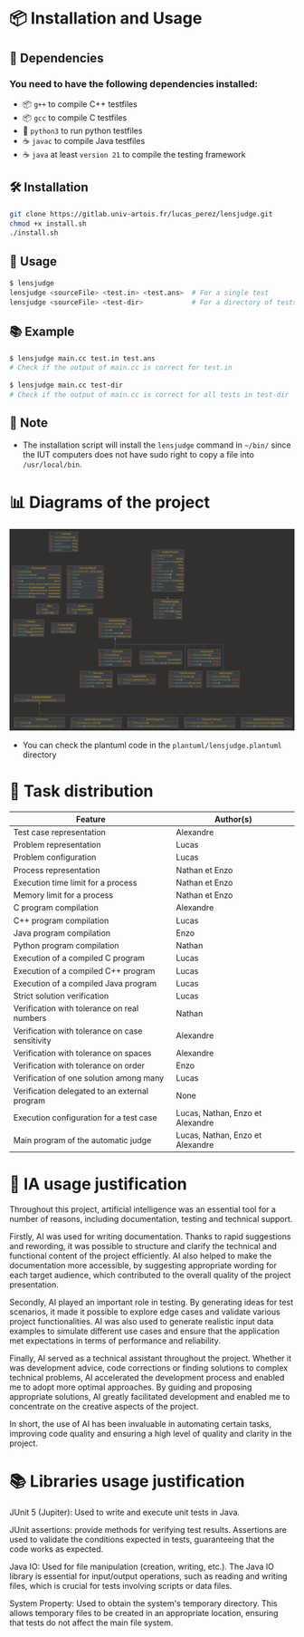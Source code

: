 # 📦 Installation and Usage 

## 📌 Dependencies

### You need to have the following dependencies installed:
- 📦 `g++` to compile C++ testfiles
- 📦 `gcc` to compile C testfiles
- 🐍 `python3` to run python testfiles
- ☕ `javac` to compile Java testfiles
- ☕ `java` at least `version 21` to compile the testing framework
## 🛠️ Installation

```bash
git clone https://gitlab.univ-artois.fr/lucas_perez/lensjudge.git
chmod +x install.sh
./install.sh
```

## 🚀 Usage

```bash
$ lensjudge
lensjudge <sourceFile> <test.in> <test.ans>  # For a single test
lensjudge <sourceFile> <test-dir>            # For a directory of tests
```

## 📚 Example

```bash
$ lensjudge main.cc test.in test.ans
# Check if the output of main.cc is correct for test.in
```
```bash
$ lensjudge main.cc test-dir
# Check if the output of main.cc is correct for all tests in test-dir
```

## 📝 Note

- The installation script will install the `lensjudge` command in `~/bin/` since the IUT computers does not have sudo right to copy a file into `/usr/local/bin`.

# 📊 Diagrams of the project
![plantuml_graph](plantuml/lensjudge.png)
- You can check the plantuml code in the `plantuml/lensjudge.plantuml` directory

# 📝 Task distribution

| Feature                                  | Author(s)                       |
|-------------------------------------------------|---------------------------------|
| Test case representation                  | Alexandre                       |
| Problem representation                    | Lucas                           |
| Problem configuration                     | Lucas                           |
| Process representation                   | Nathan et Enzo                  |
| Execution time limit for a process  | Nathan et Enzo                  |
| Memory limit for a process         | Nathan et Enzo                  |
| C program compilation                    | Alexandre                       |
| C++ program compilation                  | Lucas                           |
| Java program compilation                 | Enzo                            |
| Python program compilation               | Nathan                          |
| Execution of a compiled C program              | Lucas                           |
| Execution of a compiled C++ program            | Lucas                           |
| Execution of a compiled Java program           | Lucas                           |
| Strict solution verification             | Lucas                           |
| Verification with tolerance on real numbers       | Nathan                          |
| Verification with tolerance on case sensitivity        | Alexandre                       |
| Verification with tolerance on spaces     | Alexandre                       |
| Verification with tolerance on order         | Enzo                            |
| Verification of one solution among many     | Lucas                           |
| Verification delegated to an external program    | None                         |
| Execution configuration for a test case | Lucas, Nathan, Enzo et Alexandre|
| Main program of the automatic judge          | Lucas, Nathan, Enzo et Alexandre|

# 🤖 IA usage justification
Throughout this project, artificial intelligence was an essential tool for a number of reasons, including documentation, testing and technical support.

Firstly, AI was used for writing documentation. Thanks to rapid suggestions and rewording, it was possible to structure and clarify the technical and functional content of the project efficiently. AI also helped to make the documentation more accessible, by suggesting appropriate wording for each target audience, which contributed to the overall quality of the project presentation.

Secondly, AI played an important role in testing. By generating ideas for test scenarios, it made it possible to explore edge cases and validate various project functionalities. AI was also used to generate realistic input data examples to simulate different use cases and ensure that the application met expectations in terms of performance and reliability.

Finally, AI served as a technical assistant throughout the project. Whether it was development advice, code corrections or finding solutions to complex technical problems, AI accelerated the development process and enabled me to adopt more optimal approaches. By guiding and proposing appropriate solutions, AI greatly facilitated development and enabled me to concentrate on the creative aspects of the project.

In short, the use of AI has been invaluable in automating certain tasks, improving code quality and ensuring a high level of quality and clarity in the project.

# 📚 Libraries usage justification

JUnit 5 (Jupiter): Used to write and execute unit tests in Java.

JUnit assertions: provide methods for verifying test results. Assertions are used to validate the conditions expected in tests, guaranteeing that the code works as expected.

Java IO: Used for file manipulation (creation, writing, etc.). The Java IO library is essential for input/output operations, such as reading and writing files, which is crucial for tests involving scripts or data files.

System Property: Used to obtain the system's temporary directory. This allows temporary files to be created in an appropriate location, ensuring that tests do not affect the main file system.